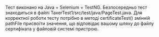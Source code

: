 Тест виконано на Java + Selenium + TestNG.
Безпосередньо тест знаходиться в файлі TaxerTest1/src/test/java/PageTest.java.
Для корректної роботи тесту потрібно в методі certificateTest() змінній pathFile присвоїти значення, що відповідає вашому шляху до файлу сертифіката у файловій системі пристрою. 
